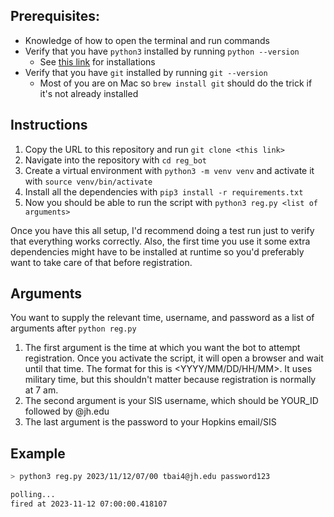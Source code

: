 

## Prerequisites:
- Knowledge of how to open the terminal and run commands
- Verify that you have `python3` installed by running `python --version`
  - See [this link](https://www.python.org/downloads/) for installations
- Verify that you have `git` installed by running `git --version`
  - Most of you are on Mac so `brew install git` should do the trick if it's not already installed

## Instructions
1. Copy the URL to this repository and run `git clone <this link>`
2. Navigate into the repository with `cd reg_bot`
3. Create a virtual environment with `python3 -m venv venv` and activate it with `source venv/bin/activate`
4. Install all the dependencies with `pip3 install -r requirements.txt`
5. Now you should be able to run the script with `python3 reg.py <list of arguments>`

Once you have this all setup, I'd recommend doing a test run just to verify that everything works correctly. Also,
the first time you use it some extra dependencies might have to be installed at runtime so you'd preferably want to take care
of that before registration.

## Arguments
You want to supply the relevant time, username, and password as a list of arguments after `python reg.py`
1. The first argument is the time at which you want the bot to attempt registration. Once you activate the script, it will open a browser and wait until that time.
The format for this is <YYYY/MM/DD/HH/MM>. It uses military time, but this shouldn't matter because registration is normally at 7 am.
2. The second argument is your SIS username, which should be YOUR_ID followed by @jh.edu
3. The last argument is the password to your Hopkins email/SIS

## Example
```bash
> python3 reg.py 2023/11/12/07/00 tbai4@jh.edu password123

polling...
fired at 2023-11-12 07:00:00.418107
```
